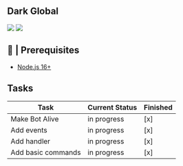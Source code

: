 ## Dark Global

<a target="_blank" href="https://github.com/louislam/uptime-kuma">
<img src="https://img.shields.io/github/stars/ShadowGaming100/Dark-Global"/></a> 
</a> <a target="_blank" href="https://github.com/ShadowGaming100/Dark-Global"><img src="https://img.shields.io/github/last-commit/ShadowGaming100/Dark-Global" /></a>

## 🚧 | Prerequisites

- [Node.js 16+](https://nodejs.org/en/download/)

## Tasks

| Task           | Current Status | Finished | 
|----------------|----------------|----------|
| Make Bot Alive |     in progress      |[x]|
| Add events         | in progress      |[x]|
| Add handler        | in progress      |[x]|
| Add basic commands | in progress      |[x]|

<!-- # Credits

[MGalaCyber/Discord.js-v13-Command-Handler-Template](https://github.com/MGalaCyber/Discord.js-v13-Command-Handler-Template)

[MGalaCyber/Discord.js-v14-Command-Handler-Template](https://github.com/MGalaCyber/Discord.js-v14-Command-Handler-Template)

[BlobbyDev/DoggoBot](https://github.com/BlobbyDev/DoggoBot)

[dd4tj/discord-bot-v14](https://github.com/dd4tj/discord-bot-v14)

[Tomato6966/Discord-js-handler-slash-Commands](https://github.com/Tomato6966/Discord-js-handler-slash-Commands) -->

